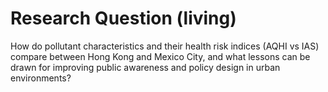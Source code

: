 # Research Question (living)

How do pollutant characteristics and their health risk indices (AQHI vs IAS) compare between Hong Kong and Mexico City, and what lessons can be drawn for improving public awareness and policy design in urban environments?